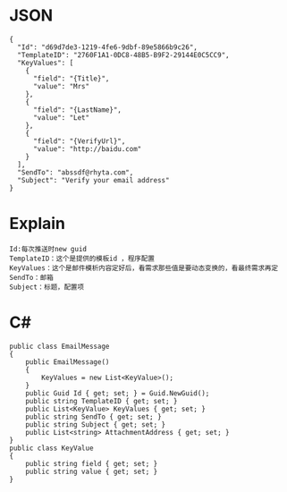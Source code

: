 JSON
====

    {
      "Id": "d69d7de3-1219-4fe6-9dbf-89e5866b9c26",
      "TemplateID": "2760F1A1-0DC8-48B5-B9F2-29144E0C5CC9",
      "KeyValues": [
        {
          "field": "{Title}",
          "value": "Mrs"
        },
        {
          "field": "{LastName}",
          "value": "Let"
        },
        {
          "field": "{VerifyUrl}",
          "value": "http://baidu.com"
        }
      ],
      "SendTo": "abssdf@rhyta.com",
      "Subject": "Verify your email address"
    }

Explain
=======

    Id:每次推送时new guid 
    TemplateID：这个是提供的模板id ，程序配置
    KeyValues：这个是邮件模析内容定好后，看需求那些值是要动态变换的，看最终需求再定
    SendTo：邮箱
    Subject：标题，配置项
    
    
C#
==

    public class EmailMessage
    {
        public EmailMessage()
        {
            KeyValues = new List<KeyValue>();
        }
        public Guid Id { get; set; } = Guid.NewGuid();
        public string TemplateID { get; set; }
        public List<KeyValue> KeyValues { get; set; }
        public string SendTo { get; set; }
        public string Subject { get; set; }
        public List<string> AttachmentAddress { get; set; }
    }
    public class KeyValue
    {
        public string field { get; set; }
        public string value { get; set; }
    }